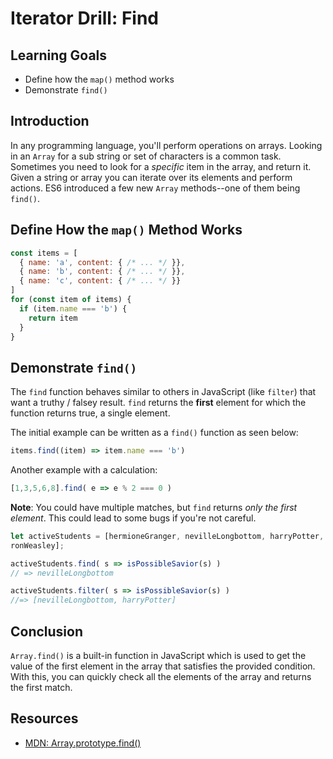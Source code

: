 # Iterator Drill: Find

## Learning Goals

* Define how the `map()` method works
* Demonstrate `find()`

## Introduction

In any programming language, you'll perform operations on arrays. Looking in
an `Array` for a sub string or set of characters is a common task. Sometimes
you need to look for a _specific_ item in the array, and return it. Given a
string or array you can iterate over its elements and perform actions. ES6
introduced a few new `Array` methods--one of them being `find()`.

## Define How the `map()` Method Works

```js
const items = [
  { name: 'a', content: { /* ... */ }},
  { name: 'b', content: { /* ... */ }},
  { name: 'c', content: { /* ... */ }}
]
for (const item of items) {
  if (item.name === 'b') {
    return item
  }
}
```

## Demonstrate `find()`

The `find` function behaves similar to others in JavaScript (like `filter`)
that want a truthy / falsey result. `find` returns the **first**
element for which the function returns true, a single element.

The initial example can be written as a `find()` function as seen below:

```js
items.find((item) => item.name === 'b')
```

Another example with a calculation:

```js
[1,3,5,6,8].find( e => e % 2 === 0 )
```

**Note**: You could have multiple matches, but `find` returns _only the first
element_. This could lead to some bugs if you're not careful.

```js
let activeStudents = [hermioneGranger, nevilleLongbottom, harryPotter,
ronWeasley];

activeStudents.find( s => isPossibleSavior(s) )
// => nevilleLongbottom

activeStudents.filter( s => isPossibleSavior(s) )
//=> [nevilleLongbottom, harryPotter]
```

## Conclusion

`Array.find()` is a built-in function in JavaScript which is used to get the
value of the first element in the array that satisfies the provided condition.
With this, you can quickly check all the elements of the array and returns the
first match.

## Resources

- [MDN: Array.prototype.find()](https://developer.mozilla.org/en-US/docs/Web/JavaScript/Reference/Global_Objects/Array/find)